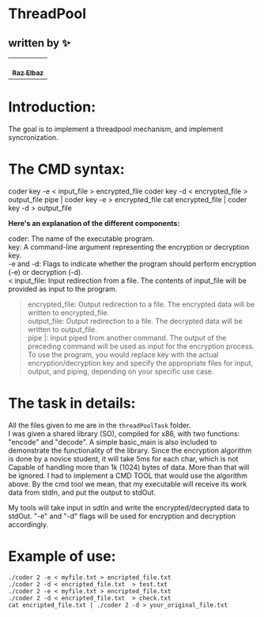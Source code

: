 # ThreadPool
## written by ✨

<!-- ALL-CONTRIBUTORS-LIST:START - Do not remove or modify this section -->
<!-- prettier-ignore-start -->
<!-- markdownlint-disable -->
<table>
  <tr>
    <td align="center"><a href="https://github.com/RazElbaz"><br /><sub><b>Raz Elbaz</b></sub></a><br /> </td>
  </tr>
</table>

</table>

# Introduction:
  
The goal is to implement a threadpool mechanism, and implement syncronization.

# The CMD syntax:

coder key -e < input_file > encrypted_file
coder key -d < encrypted_file > output_file
pipe | coder key -e > encrypted_file
cat encrypted_file | coder key -d > output_file

**Here's an explanation of the different components:**

coder: The name of the executable program.  
key: A command-line argument representing the encryption or decryption key.  
-e and -d: Flags to indicate whether the program should perform encryption (-e) or decryption (-d).  
< input_file: Input redirection from a file. The contents of input_file will be provided as input to the program.  
> encrypted_file: Output redirection to a file. The encrypted data will be written to encrypted_file.  
> output_file: Output redirection to a file. The decrypted data will be written to output_file.  
pipe |: Input piped from another command. The output of the preceding command will be used as input for the encryption process.  
To use the program, you would replace key with the actual encryption/decryption key and specify the appropriate files for input, output, and piping, depending on your specific use case.


# The task in details:   
All the files given to me are in the ```threadPoolTask``` folder.  
I was given a shared library (SO), compiled for x86, with two functions: "encode" and "decode".
A simple basic_main is also included to demonstrate the functionality of the library.
Since the encryption algorithm is done by a novice student, it will take 5ms for each char, which is not
Capable of handling more than 1k (1024) bytes of data. More than that will be ignored.
I had to implement a CMD TOOL that would use the algorithm above.
By the cmd tool we mean, that my executable will receive its work data from stdIn, and put the output to stdOut.


My tools will take input in sdtIn and write the encrypted/decrypted data to stdOut.
"-e" and "-d" flags will be used for encryption and decryption accordingly.

# Example of use:
 ```./coder 2 -e < myfile.txt > encripted_file.txt```   
 ```./coder 2 -d < encripted_file.txt  > test.txt ```  
```./coder 2 -e < myfile.txt > encripted_file.txt```  
```./coder 2 -d < encripted_file.txt  > check.txt```  
```cat encripted_file.txt | ./coder 2 -d > your_original_file.txt```

